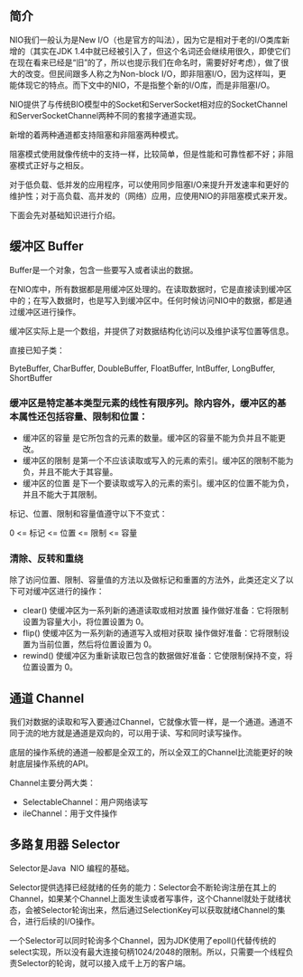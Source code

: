 ## 简介
NIO我们一般认为是New I/O（也是官方的叫法），因为它是相对于老的I/O类库新增的（其实在JDK 1.4中就已经被引入了，但这个名词还会继续用很久，即使它们在现在看来已经是“旧”的了，所以也提示我们在命名时，需要好好考虑），做了很大的改变。但民间跟多人称之为Non-block I/O，即非阻塞I/O，因为这样叫，更能体现它的特点。而下文中的NIO，不是指整个新的I/O库，而是非阻塞I/O。

NIO提供了与传统BIO模型中的Socket和ServerSocket相对应的SocketChannel和ServerSocketChannel两种不同的套接字通道实现。

新增的着两种通道都支持阻塞和非阻塞两种模式。

阻塞模式使用就像传统中的支持一样，比较简单，但是性能和可靠性都不好；非阻塞模式正好与之相反。

对于低负载、低并发的应用程序，可以使用同步阻塞I/O来提升开发速率和更好的维护性；对于高负载、高并发的（网络）应用，应使用NIO的非阻塞模式来开发。

下面会先对基础知识进行介绍。
## 缓冲区 Buffer
Buffer是一个对象，包含一些要写入或者读出的数据。

在NIO库中，所有数据都是用缓冲区处理的。在读取数据时，它是直接读到缓冲区中的；在写入数据时，也是写入到缓冲区中。任何时候访问NIO中的数据，都是通过缓冲区进行操作。

缓冲区实际上是一个数组，并提供了对数据结构化访问以及维护读写位置等信息。

直接已知子类： 

ByteBuffer, CharBuffer, DoubleBuffer, FloatBuffer, IntBuffer, LongBuffer, ShortBuffer 

### 缓冲区是特定基本类型元素的线性有限序列。除内容外，缓冲区的基本属性还包括容量、限制和位置：

+ 缓冲区的容量 是它所包含的元素的数量。缓冲区的容量不能为负并且不能更改。 
+ 缓冲区的限制 是第一个不应该读取或写入的元素的索引。缓冲区的限制不能为负，并且不能大于其容量。 
+ 缓冲区的位置 是下一个要读取或写入的元素的索引。缓冲区的位置不能为负，并且不能大于其限制。 

标记、位置、限制和容量值遵守以下不变式： 

0 <= 标记 <= 位置 <= 限制 <= 容量 
### 清除、反转和重绕 
除了访问位置、限制、容量值的方法以及做标记和重置的方法外，此类还定义了以下可对缓冲区进行的操作： 
+ clear() 使缓冲区为一系列新的通道读取或相对放置 操作做好准备：它将限制设置为容量大小，将位置设置为 0。 
+ flip() 使缓冲区为一系列新的通道写入或相对获取 操作做好准备：它将限制设置为当前位置，然后将位置设置为 0。 
+ rewind() 使缓冲区为重新读取已包含的数据做好准备：它使限制保持不变，将位置设置为 0。 

## 通道 Channel
我们对数据的读取和写入要通过Channel，它就像水管一样，是一个通道。通道不同于流的地方就是通道是双向的，可以用于读、写和同时读写操作。

底层的操作系统的通道一般都是全双工的，所以全双工的Channel比流能更好的映射底层操作系统的API。

Channel主要分两大类：
+ SelectableChannel：用户网络读写
+ ileChannel：用于文件操作
## 多路复用器 Selector
Selector是Java  NIO 编程的基础。

Selector提供选择已经就绪的任务的能力：Selector会不断轮询注册在其上的Channel，如果某个Channel上面发生读或者写事件，这个Channel就处于就绪状态，会被Selector轮询出来，然后通过SelectionKey可以获取就绪Channel的集合，进行后续的I/O操作。

一个Selector可以同时轮询多个Channel，因为JDK使用了epoll()代替传统的select实现，所以没有最大连接句柄1024/2048的限制。所以，只需要一个线程负责Selector的轮询，就可以接入成千上万的客户端。




